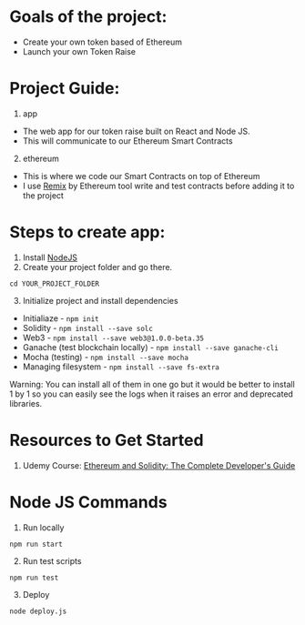 # Goals of the project:

- Create your own token based of Ethereum
- Launch your own Token Raise

# Project Guide:

1. app

- The web app for our token raise built on React and Node JS.
- This will communicate to our Ethereum Smart Contracts

2. ethereum

- This is where we code our Smart Contracts on top of Ethereum
- I use [Remix](http://remix.ethereum.org/) by Ethereum tool write and
test contracts before adding it to the project

# Steps to create app:

1. Install [NodeJS](https://nodejs.org)
2. Create your project folder and go there.
```
cd YOUR_PROJECT_FOLDER
```

3. Initialize project and install dependencies

- Initialiaze - `npm init`
- Solidity - `npm install --save solc`
- Web3 - `npm install --save web3@1.0.0-beta.35`
- Ganache (test blockchain locally) - `npm install --save ganache-cli`
- Mocha (testing) - `npm install --save mocha`
- Managing filesystem - `npm install --save fs-extra`

Warning: You can install all of them in one go but it would be better
to install 1 by 1 so you can easily see the logs when it raises an error
and deprecated libraries.

# Resources to Get Started

1. Udemy Course: [Ethereum and Solidity: The Complete Developer's Guide](https://www.udemy.com/course/ethereum-and-solidity-the-complete-developers-guide)

# Node JS Commands

1. Run locally
```
npm run start
```
2. Run test scripts
```
npm run test
```
3. Deploy
```
node deploy.js
```
